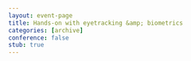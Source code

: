 ```yaml
---
layout: event-page
title: Hands-on with eyetracking &amp; biometrics
categories: [archive]
conference: false
stub: true
---
```




